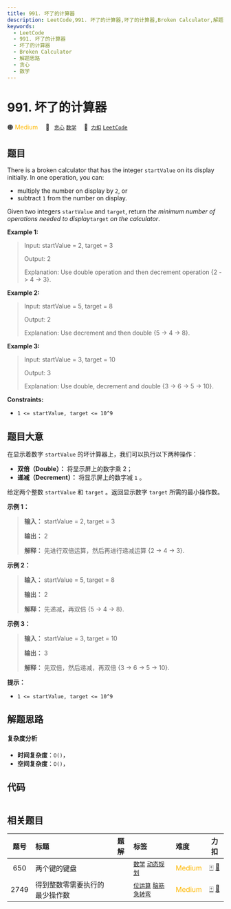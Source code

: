```yaml
---
title: 991. 坏了的计算器
description: LeetCode,991. 坏了的计算器,坏了的计算器,Broken Calculator,解题思路,贪心,数学
keywords:
  - LeetCode
  - 991. 坏了的计算器
  - 坏了的计算器
  - Broken Calculator
  - 解题思路
  - 贪心
  - 数学
---
```


# 991. 坏了的计算器

🟠 <font color=#ffb800>Medium</font>&emsp; 🔖&ensp; [`贪心`](/tag/greedy.md) [`数学`](/tag/math.md)&emsp; 🔗&ensp;[`力扣`](https://leetcode.cn/problems/broken-calculator) [`LeetCode`](https://leetcode.com/problems/broken-calculator)

## 题目

There is a broken calculator that has the integer `startValue` on its display
initially. In one operation, you can:

  * multiply the number on display by `2`, or
  * subtract `1` from the number on display.

Given two integers `startValue` and `target`, return _the minimum number of
operations needed to display_`target` _on the calculator_.



**Example 1:**

> Input: startValue = 2, target = 3
> 
> Output: 2
> 
> Explanation: Use double operation and then decrement operation {2 -> 4 -> 3}.

**Example 2:**

> Input: startValue = 5, target = 8
> 
> Output: 2
> 
> Explanation: Use decrement and then double {5 -> 4 -> 8}.

**Example 3:**

> Input: startValue = 3, target = 10
> 
> Output: 3
> 
> Explanation: Use double, decrement and double {3 -> 6 -> 5 -> 10}.

**Constraints:**

  * `1 <= startValue, target <= 10^9`


## 题目大意

在显示着数字 `startValue` 的坏计算器上，我们可以执行以下两种操作：

  * **双倍（Double）：** 将显示屏上的数字乘 2；
  * **递减（Decrement）：** 将显示屏上的数字减 `1` 。

给定两个整数 `startValue` 和 `target` 。返回显示数字 `target` 所需的最小操作数。



**示例 1：**

> 
> 
> 
> 
> 
> **输入：** startValue = 2, target = 3
> 
> **输出：** 2
> 
> **解释：** 先进行双倍运算，然后再进行递减运算 {2 -> 4 -> 3}.
> 
> 

**示例 2：**

> 
> 
> 
> 
> 
> **输入：** startValue = 5, target = 8
> 
> **输出：** 2
> 
> **解释：** 先递减，再双倍 {5 -> 4 -> 8}.
> 
> 

**示例 3：**

> 
> 
> 
> 
> 
> **输入：** startValue = 3, target = 10
> 
> **输出：** 3
> 
> **解释：** 先双倍，然后递减，再双倍 {3 -> 6 -> 5 -> 10}.
> 
> 



**提示：**

  * `1 <= startValue, target <= 10^9`


## 解题思路

#### 复杂度分析

- **时间复杂度**：`O()`，
- **空间复杂度**：`O()`，

## 代码

```javascript

```

## 相关题目

<!-- prettier-ignore -->
| 题号 | 标题 | 题解 | 标签 | 难度 | 力扣 |
| :------: | :------ | :------: | :------ | :------ | :------: |
| 650 | 两个键的键盘 |  |  [`数学`](/tag/math.md) [`动态规划`](/tag/dynamic-programming.md) | <font color=#ffb800>Medium</font> | [🀄️](https://leetcode.cn/problems/2-keys-keyboard) [🔗](https://leetcode.com/problems/2-keys-keyboard) |
| 2749 | 得到整数零需要执行的最少操作数 |  |  [`位运算`](/tag/bit-manipulation.md) [`脑筋急转弯`](/tag/brainteaser.md) | <font color=#ffb800>Medium</font> | [🀄️](https://leetcode.cn/problems/minimum-operations-to-make-the-integer-zero) [🔗](https://leetcode.com/problems/minimum-operations-to-make-the-integer-zero) |